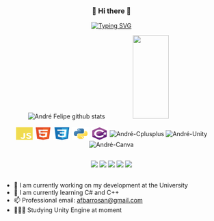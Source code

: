 <div align = center>

### 💜 Hi there 💜
  
[![Typing SVG](https://readme-typing-svg.herokuapp.com/?color=886ce4&size=35&center=true&vCenter=true&width=1000&lines=Pleasure,+my+name+is+André+Felipe;I'm+18+years+old;I+from+Brasil,+RJ;I+study+computer+science+at+University+Veiga+de+Almeida+;Be+Welcome!+:%29)](https://git.io/typing-svg)
  
  <div align="center">  
  <img width="49%" height="195px" src="https://github-readme-stats.vercel.app/api?username=andrefelipebarros&show_icons=true&count_private=true&hide_border=true&title_color=81749c&icon_color=81749c&text_color=c9d1d9&bg_color=0d1117" alt="André Felipe github stats" /> 
  <img width="41%" height="195px" src="https://github-readme-stats.vercel.app/api/top-langs/?username=andrefelipebarros&layout=compact&hide_border=true&title_color=81749c&text_color=ffffff&bg_color=0d1117" />
</div>

  <div style="display: inline_block"><br>
  <img align="center" alt="André-Js" height="30" width="40" src="https://raw.githubusercontent.com/devicons/devicon/master/icons/javascript/javascript-plain.svg">
  <img align="center" alt="André-HTML" height="30" width="40" src="https://raw.githubusercontent.com/devicons/devicon/master/icons/html5/html5-original.svg">
  <img align="center" alt="André-CSS" height="30" width="40" src="https://raw.githubusercontent.com/devicons/devicon/master/icons/css3/css3-original.svg">
  <img align="center" alt="André-Python" height="30" width="40" src="https://raw.githubusercontent.com/devicons/devicon/master/icons/python/python-original.svg">
  <img align="center" alt="André-Csharp" height="30" width="40" src="https://raw.githubusercontent.com/devicons/devicon/master/icons/csharp/csharp-original.svg">
  <img align="center" alt="André-Cplusplus" height="30" width="40" src="https://cdn.jsdelivr.net/gh/devicons/devicon/icons/cplusplus/cplusplus-original.svg">    
  <img align="center" alt="André-Unity" height="30" width="40" src="https://cdn.jsdelivr.net/gh/devicons/devicon/icons/unity/unity-original.svg">
  <img align="center" alt="André-Canva" height="30" width="40" src="https://cdn.jsdelivr.net/gh/devicons/devicon/icons/canva/canva-original.svg" >        
  </div>
  
  
  ##
  
  
 <div>
  <a href="#" target="_blank"><img src="https://img.shields.io/badge/YouTube-FF0000?style=for-the-badge&logo=youtube&logoColor=white" target="_blank"></a>
  <a href="https://instagram.com/alipeeeeeeeee" target="_blank"><img src="https://img.shields.io/badge/-Instagram-%23E4405F?style=for-the-badge&logo=instagram&logoColor=white" target="_blank"></a>
 <a href="https://discord.gg/" target="_blank"><img src="https://img.shields.io/badge/Discord-7289DA?style=for-the-badge&logo=discord&logoColor=white" target="_blank"></a> 
 <a href = "mailto:afbarrosan@gmail.com"><img src="https://img.shields.io/badge/-Gmail-%23333?style=for-the-badge&logo=gmail&logoColor=white" target="_blank"></a>
 <a href="https://www.linkedin.com/in/alipe/" target="_blank"><img src="https://img.shields.io/badge/-LinkedIn-%230077B5?style=for-the-badge&logo=linkedin&logoColor=white" target="_blank"></a> 
  </div>

  
</div>
  
  ##

  
- 🔭 I am currently working on my development at the University
- 🌱 I am currently learning C# and C++
- 📫 Professional email: afbarrosan@gmail.com
- 👨🏻‍💻 Studying Unity Engine at moment

